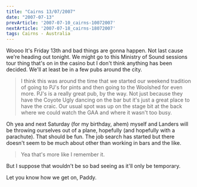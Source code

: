 ```yaml
---
title: "Cairns 13/07/2007"
date: "2007-07-13"
prevArticle: '2007-07-10_cairns-10072007'
nextArticle: '2007-07-18_cairns-18072007'
tags: Cairns - Australia
---
```

Woooo It's Friday 13th and bad things are gonna happen. Not last cause we're heading out tonight. We might go to this Ministry of Sound sessions tour thing that's on in the casino but I don't think anything has been decided. We'll at least be in a few pubs around the city.

> I think this was around the time that we started our weekend tradition of going to PJ's for pints and then going to the Woolshed for even more. PJ's is a really great pub, by the way. Not just because they have the Coyote Ugly dancing on the bar but it's just a great place to have the craic. Our usual spot was up on the stage bit at the back where we could watch the GAA and where it wasn't too busy.

Oh yea and next Saturday (for my birthday, ahem) myself and Landers will be throwing ourselves out of a plane, hopefully (and hopefully with a parachute). That should be fun. The job search has started but there doesn't seem to be much about other than working in bars and the like.

> Yea that's more like I remember it.

But I suppose that wouldn't be so bad seeing as it'll only be temporary.

Let you know how we get on,
Paddy.